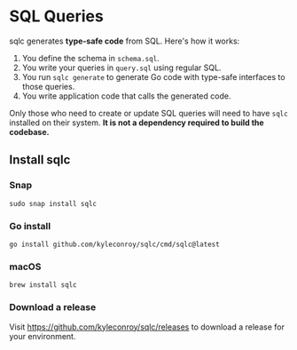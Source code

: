 # SQL Queries

sqlc generates **type-safe code** from SQL. Here's how it works:

1. You define the schema in `schema.sql`.
1. You write your queries in `query.sql` using regular SQL.
1. You run `sqlc generate` to generate Go code with type-safe interfaces to those queries.
1. You write application code that calls the generated code.

Only those who need to create or update SQL queries will need to have `sqlc` installed on their system. **It is not a dependency required to build the codebase.**

## Install sqlc

### Snap

`sudo snap install sqlc`

### Go install

`go install github.com/kyleconroy/sqlc/cmd/sqlc@latest`

### macOS

`brew install sqlc`

### Download a release

Visit <https://github.com/kyleconroy/sqlc/releases> to download a release for your environment.
